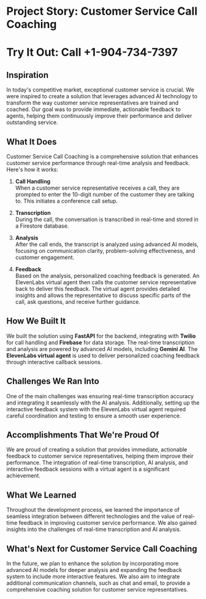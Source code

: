 # Project Story: Customer Service Call Coaching

# Try It Out: Call +1-904-734-7397


## Inspiration
In today's competitive market, exceptional customer service is crucial. We were inspired to create a solution that leverages advanced AI technology to transform the way customer service representatives are trained and coached. Our goal was to provide immediate, actionable feedback to agents, helping them continuously improve their performance and deliver outstanding service.

## What It Does
Customer Service Call Coaching is a comprehensive solution that enhances customer service performance through real-time analysis and feedback. Here's how it works:

1. **Call Handling**  
   When a customer service representative receives a call, they are prompted to enter the 10-digit number of the customer they are talking to. This initiates a conference call setup.

2. **Transcription**  
   During the call, the conversation is transcribed in real-time and stored in a Firestore database.

3. **Analysis**  
   After the call ends, the transcript is analyzed using advanced AI models, focusing on communication clarity, problem-solving effectiveness, and customer engagement.

4. **Feedback**  
   Based on the analysis, personalized coaching feedback is generated. An ElevenLabs virtual agent then calls the customer service representative back to deliver this feedback. The virtual agent provides detailed insights and allows the representative to discuss specific parts of the call, ask questions, and receive further guidance.

## How We Built It
We built the solution using **FastAPI** for the backend, integrating with **Twilio** for call handling and **Firebase** for data storage. The real-time transcription and analysis are powered by advanced AI models, including **Gemini AI**. The **ElevenLabs virtual agent** is used to deliver personalized coaching feedback through interactive callback sessions.

## Challenges We Ran Into
One of the main challenges was ensuring real-time transcription accuracy and integrating it seamlessly with the AI analysis. Additionally, setting up the interactive feedback system with the ElevenLabs virtual agent required careful coordination and testing to ensure a smooth user experience.

## Accomplishments That We're Proud Of
We are proud of creating a solution that provides immediate, actionable feedback to customer service representatives, helping them improve their performance. The integration of real-time transcription, AI analysis, and interactive feedback sessions with a virtual agent is a significant achievement.

## What We Learned
Throughout the development process, we learned the importance of seamless integration between different technologies and the value of real-time feedback in improving customer service performance. We also gained insights into the challenges of real-time transcription and AI analysis.

## What's Next for Customer Service Call Coaching
In the future, we plan to enhance the solution by incorporating more advanced AI models for deeper analysis and expanding the feedback system to include more interactive features. We also aim to integrate additional communication channels, such as chat and email, to provide a comprehensive coaching solution for customer service representatives.

